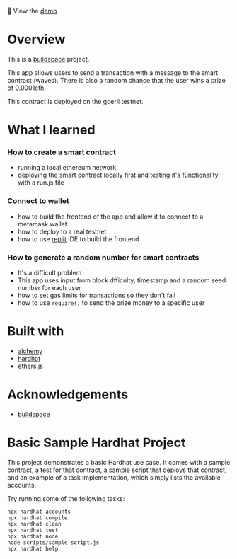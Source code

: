 👀 View the [demo](https://waveportal-starter-project.fxhd.repl.co/)

# Overview

This is a [buildspace](https://buildspace.so/) project.

This app allows users to send a transaction with a message to the smart contract (waves). There is also a random chance that the user wins a prize of 0.0001eth.

This contract is deployed on the goerli testnet.

# What I learned

### How to create a smart contract

- running a local ethereum network
- deploying the smart contract locally first and testing it's functionality with a run.js file

### Connect to wallet

- how to build the frontend of the app and allow it to connect to a metamask wallet
- how to deploy to a real testnet
- how to use [replit](https://replit.com/) IDE to build the frontend

### How to generate a random number for smart contracts

- It's a difficult problem
- This app uses input from block dfficulty, timestamp and a random seed number for each user
- how to set gas limits for transactions so they don't fail
- how to use `require()` to send the prize money to a specific user

# Built with

- [alchemy](https://www.alchemy.com/)
- [hardhat](https://hardhat.org/)
- ethers.js

# Acknowledgements

- [buildspace](https://buildspace.so/)

# Basic Sample Hardhat Project

This project demonstrates a basic Hardhat use case. It comes with a sample contract, a test for that contract, a sample script that deploys that contract, and an example of a task implementation, which simply lists the available accounts.

Try running some of the following tasks:

```shell
npx hardhat accounts
npx hardhat compile
npx hardhat clean
npx hardhat test
npx hardhat node
node scripts/sample-script.js
npx hardhat help
```

